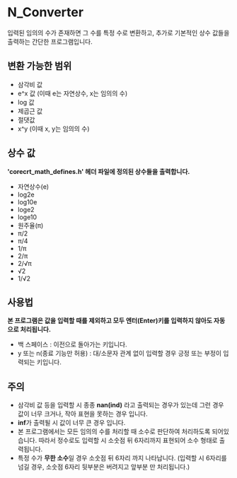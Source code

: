 # N_Converter
입력된 임의의 수가 존재하면 그 수를 특정 수로 변환하고, 추가로 기본적인 상수 값들을 출력하는 간단한 프로그램입니다.

## 변환 가능한 범위

* 삼각비 값
* e^x 값 (이때 e는 자연상수, x는 임의의 수)
* log 값
* 제곱근 값
* 절댓값
* x^y (이때 x, y는 임의의 수)

## 상수 값
**'corecrt_math_defines.h' 헤더 파일에 정의된 상수들을 출력합니다.**
* 자연상수(e)
* log2e
* log10e
* loge2
* loge10
* 원주율(π)
* π/2
* π/4
* 1/π
* 2/π
* 2/√π
* √2
* 1/√2

## 사용법
**본 프로그램은 값을 입력할 때를 제외하고 모두 엔터(Enter)키를 입력하지 않아도 자동으로 처리됩니다.**
* 백 스페이스 : 이전으로 돌아가는 키입니다.
* y 또는 n(종료 기능만 허용) : 대/소문자 관계 없이 입력할 경우 긍정 또는 부정이 입력되는 키입니다.

## 주의
* 삼각비 값 등을 입력할 시 종종 **nan(ind)** 라고 출력되는 경우가 있는데 그런 경우 값이 너무 크거나, 작아 표현을 못하는 경우 입니다.
* **inf**가 출력될 시 값이 너무 큰 경우 입니다.
* 본 프로그램에서는 모든 임의의 수를 처리할 때 소수로 판단하여 처리하도록 되어있습니다. 따라서 정수로도 입력할 시 소숫점 뒤 6자리까지 표현되어 소수 형태로 출력됩니다.
* 특정 수가 **무한 소수**일 경우 소숫점 뒤 6자리 까지 나타납니다. (입력할 시 6자리를 넘길 경우, 소숫점 6자리 뒷부분은 버려지고 앞부분 만 처리됩니다.)
